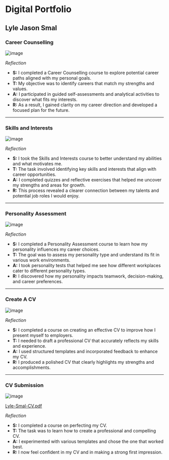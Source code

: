 # Digital Portfolio
## Lyle Jason Smal

### Career Counselling  
![image](https://github.com/user-attachments/assets/f145cd1d-5fe0-495d-9cb9-5ac3db8bba69)

*Reflection*  
- **S:** I completed a Career Counselling course to explore potential career paths aligned with my personal goals.  
- **T:** My objective was to identify careers that match my strengths and values.  
- **A:** I participated in guided self-assessments and analytical activities to discover what fits my interests.  
- **R:** As a result, I gained clarity on my career direction and developed a focused plan for the future.  

---

### Skills and Interests  
![image](https://github.com/user-attachments/assets/2e42f56b-2398-4cf0-b2fe-e570b8c4ebd9)

*Reflection*  
- **S:** I took the Skills and Interests course to better understand my abilities and what motivates me.  
- **T:** The task involved identifying key skills and interests that align with career opportunities.  
- **A:** I completed quizzes and reflective exercises that helped me uncover my strengths and areas for growth.  
- **R:** This process revealed a clearer connection between my talents and potential job roles I would enjoy.  

---

### Personality Assessment  
![image](https://github.com/user-attachments/assets/112fbde8-617b-4280-be1d-eaac7f2c703d)

*Reflection*  
- **S:** I completed a Personality Assessment course to learn how my personality influences my career choices.  
- **T:** The goal was to assess my personality type and understand its fit in various work environments.  
- **A:** I took personality tests that helped me see how different workplaces cater to different personality types.  
- **R:** I discovered how my personality impacts teamwork, decision-making, and career preferences.  

---

### Create A CV  
![image](https://github.com/user-attachments/assets/6fab3fb0-92d1-4054-8c63-c29fe8ac08e2)

*Reflection*  
- **S:** I completed a course on creating an effective CV to improve how I present myself to employers.  
- **T:** I needed to draft a professional CV that accurately reflects my skills and experience.  
- **A:** I used structured templates and incorporated feedback to enhance my CV.  
- **R:** I produced a polished CV that clearly highlights my strengths and accomplishments.  

---

### CV Submission 
![image](https://github.com/user-attachments/assets/807c20bc-dd03-4a29-83d4-bd6586d005a1)

[Lyle-Smal-CV.pdf](https://github.com/user-attachments/files/20303151/Lyle-Smal-CV.pdf)

*Reflection*  
- **S:** I completed a course on perfecting my CV.  
- **T:** The task was to learn how to create a professional and compelling CV.  
- **A:** I experimented with various templates and chose the one that worked best.  
- **R:** I now feel confident in my CV and in making a strong first impression. 

